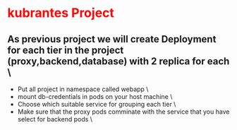 # <span style='color: red;'> kubrantes Project </span>
## As previous project we will create Deployment for each tier in the project (proxy,backend,database) with 2 replica for each \ 
- Put all project in namespace called webapp \
- mount db-credentials in pods on your host machine \
- Choose which suitable service for grouping each tier \
- Make sure that the proxy pods comminate with the service that you have select for backend pods \
